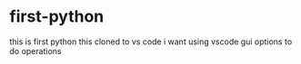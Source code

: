 # first-python
this is first python
this cloned to vs code
i want using vscode gui options to do operations

